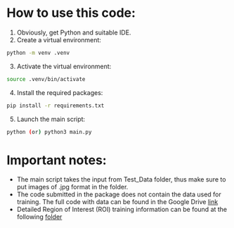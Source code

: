 # How to use this code:
1. Obviously, get Python and suitable IDE.
2. Create a virtual environment:
```bash
python -m venv .venv
```
3. Activate the virtual environment:
```bash
source .venv/bin/activate
```
4. Install the required packages:
```bash
pip install -r requirements.txt
```
5. Launch the main script:
```bash
python (or) python3 main.py
```

# Important notes:
- The main script takes the input from Test_Data folder, thus make sure to put images of .jpg format in the folder.
- The code submitted in the package does not contain the data used for training. The full code with data can be found in the Google Drive [link](https://drive.google.com/file/d/16pXDO1AGnsX4Z1Ec4z7FBlDJK-i5x__1/view?usp=drive_link)
- Detailed Region of Interest (ROI) training information can be found at the following [folder](/runs/detect/)